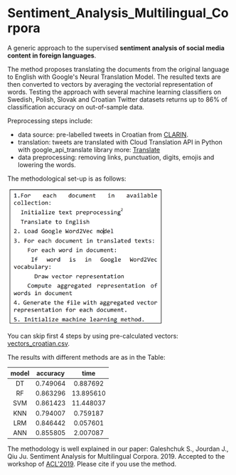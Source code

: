 # Sentiment_Analysis_Multilingual_Corpora
A generic approach to the supervised **sentiment analysis of social media content in foreign languages**.

The method proposes translating the documents from the original language to English with Google's Neural Translation Model. 
The resulted texts are then converted to vectors by averaging the vectorial representation of words. 
Testing the approach with several machine learning classifiers on Swedish, Polish, Slovak and Croatian Twitter datasets returns up to 86% of classification accuracy on out-of-sample data.

Preprocessing steps include:
* data source: pre-labelled tweets in Croatian from [CLARIN](https://www.clarin.si/repository/xmlui/).
* translation: tweets are translated with Cloud Translation API in Python with google_api_translate library more: [Translate](https://pypi.org/project/google-api-translate/)
* data preprocessing: removing links, punctuation, digits, emojis and lowering the words.

The methodological set-up is as follows:

<img src=https://github.com/GSukr/Sentiment_Analysis_Multilingual_Corpora/blob/master/fig1.png width=350>


You can skip first 4 steps by using pre-calculated vectors: [vectors_croatian.csv](https://github.com/GSukr/Sentiment_Analysis_Multilingual_Corpora/blob/master/vectors_croatian.csv).

The results with different methods are as in the Table:

|model|accuracy	|time     |
|:----:| :----:  |  :----:|
|	DT	|0.749064	|0.887692 |
|	RF	|0.863296	|13.895610|
|	SVM	|0.861423	|11.448037|
|	KNN	|0.794007	|0.759187 |
|	LRM	|0.846442	|0.057601 |
|	ANN	|0.855805	|2.007087 |


The methodology is well explained in our paper: Galeshchuk S., Jourdan J., Qiu Ju. Sentiment Analysis for Multilingual Corpora. 2019. Accepted to the workshop of [ACL'2019](http://www.acl2019.org/EN/call-for-papers.xhtml).
Please cite if you use the method.

